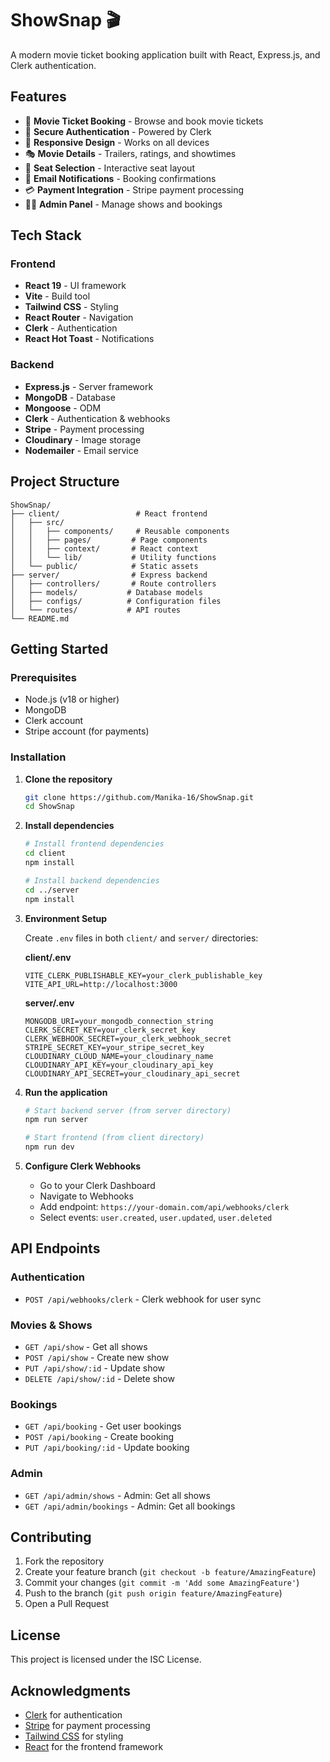 # ShowSnap 🎬

A modern movie ticket booking application built with React, Express.js, and Clerk authentication.

## Features

- 🎫 **Movie Ticket Booking** - Browse and book movie tickets
- 🔐 **Secure Authentication** - Powered by Clerk
- 📱 **Responsive Design** - Works on all devices
- 🎭 **Movie Details** - Trailers, ratings, and showtimes
- 💺 **Seat Selection** - Interactive seat layout
- 📧 **Email Notifications** - Booking confirmations
- 💳 **Payment Integration** - Stripe payment processing
- 👨‍💼 **Admin Panel** - Manage shows and bookings

## Tech Stack

### Frontend

- **React 19** - UI framework
- **Vite** - Build tool
- **Tailwind CSS** - Styling
- **React Router** - Navigation
- **Clerk** - Authentication
- **React Hot Toast** - Notifications

### Backend

- **Express.js** - Server framework
- **MongoDB** - Database
- **Mongoose** - ODM
- **Clerk** - Authentication & webhooks
- **Stripe** - Payment processing
- **Cloudinary** - Image storage
- **Nodemailer** - Email service

## Project Structure

```
ShowSnap/
├── client/                 # React frontend
│   ├── src/
│   │   ├── components/     # Reusable components
│   │   ├── pages/         # Page components
│   │   ├── context/       # React context
│   │   └── lib/           # Utility functions
│   └── public/            # Static assets
├── server/                # Express backend
│   ├── controllers/       # Route controllers
│   ├── models/           # Database models
│   ├── configs/          # Configuration files
│   └── routes/           # API routes
└── README.md
```

## Getting Started

### Prerequisites

- Node.js (v18 or higher)
- MongoDB
- Clerk account
- Stripe account (for payments)

### Installation

1. **Clone the repository**

   ```bash
   git clone https://github.com/Manika-16/ShowSnap.git
   cd ShowSnap
   ```

2. **Install dependencies**

   ```bash
   # Install frontend dependencies
   cd client
   npm install

   # Install backend dependencies
   cd ../server
   npm install
   ```

3. **Environment Setup**

   Create `.env` files in both `client/` and `server/` directories:

   **client/.env**

   ```env
   VITE_CLERK_PUBLISHABLE_KEY=your_clerk_publishable_key
   VITE_API_URL=http://localhost:3000
   ```

   **server/.env**

   ```env
   MONGODB_URI=your_mongodb_connection_string
   CLERK_SECRET_KEY=your_clerk_secret_key
   CLERK_WEBHOOK_SECRET=your_clerk_webhook_secret
   STRIPE_SECRET_KEY=your_stripe_secret_key
   CLOUDINARY_CLOUD_NAME=your_cloudinary_name
   CLOUDINARY_API_KEY=your_cloudinary_api_key
   CLOUDINARY_API_SECRET=your_cloudinary_api_secret
   ```

4. **Run the application**

   ```bash
   # Start backend server (from server directory)
   npm run server

   # Start frontend (from client directory)
   npm run dev
   ```

5. **Configure Clerk Webhooks**
   - Go to your Clerk Dashboard
   - Navigate to Webhooks
   - Add endpoint: `https://your-domain.com/api/webhooks/clerk`
   - Select events: `user.created`, `user.updated`, `user.deleted`

## API Endpoints

### Authentication

- `POST /api/webhooks/clerk` - Clerk webhook for user sync

### Movies & Shows

- `GET /api/show` - Get all shows
- `POST /api/show` - Create new show
- `PUT /api/show/:id` - Update show
- `DELETE /api/show/:id` - Delete show

### Bookings

- `GET /api/booking` - Get user bookings
- `POST /api/booking` - Create booking
- `PUT /api/booking/:id` - Update booking

### Admin

- `GET /api/admin/shows` - Admin: Get all shows
- `GET /api/admin/bookings` - Admin: Get all bookings

## Contributing

1. Fork the repository
2. Create your feature branch (`git checkout -b feature/AmazingFeature`)
3. Commit your changes (`git commit -m 'Add some AmazingFeature'`)
4. Push to the branch (`git push origin feature/AmazingFeature`)
5. Open a Pull Request

## License

This project is licensed under the ISC License.

## Acknowledgments

- [Clerk](https://clerk.com/) for authentication
- [Stripe](https://stripe.com/) for payment processing
- [Tailwind CSS](https://tailwindcss.com/) for styling
- [React](https://reactjs.org/) for the frontend framework
